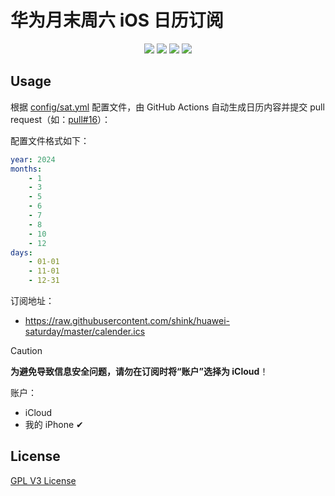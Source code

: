 # 华为月末周六 iOS 日历订阅

<p align="center">
    <a href="https://github.com/shink/huawei-saturday/actions/workflows/submit-pr.yml"><img src="https://github.com/shink/huawei-saturday/actions/workflows/submit-pr.yml/badge.svg" /></a>
    <img src="https://img.shields.io/badge/language-python-3572A5.svg" />
    <img src="https://img.shields.io/github/stars/shink/huawei-saturday.svg?label=stars&logo=github" />
    <img src="https://img.shields.io/github/forks/shink/huawei-saturday.svg?label=forks&logo=github" />
</p>

## Usage

根据 [config/sat.yml](config/sat.yml) 配置文件，由 GitHub Actions 自动生成日历内容并提交 pull request（如：[pull#16](https://github.com/shink/huawei-saturday/pull/16)）：

配置文件格式如下：

```yaml
year: 2024
months:
    - 1
    - 3
    - 5
    - 6
    - 7
    - 8
    - 10
    - 12
days:
    - 01-01
    - 11-01
    - 12-31
```

订阅地址：

- https://raw.githubusercontent.com/shink/huawei-saturday/master/calender.ics

> [!CAUTION]
>
> **为避免导致信息安全问题，请勿在订阅时将“账户”选择为 iCloud**！
>
> 账户：
>  - iCloud
>  - 我的 iPhone ✔

## License

[GPL V3 License](LICENSE)
